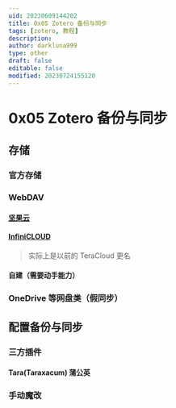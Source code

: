```yaml
---
uid: 20230609144202
title: 0x05 Zotero 备份与同步
tags: [zotero, 教程]
description: 
author: darkluna999
type: other
draft: false
editable: false
modified: 20230724155120
---
```


# 0x05 Zotero 备份与同步

## 存储

### 官方存储

### WebDAV

#### [坚果云](https://www.jianguoyun.com/)

#### [InfiniCLOUD](https://infini-cloud.net/en/index.html)

> 实际上是以前的 TeraCloud 更名

#### 自建（需要动手能力）

### OneDrive 等网盘类（假同步）

## 配置备份与同步

### 三方插件

#### Tara(Taraxacum) 蒲公英

### 手动魔改